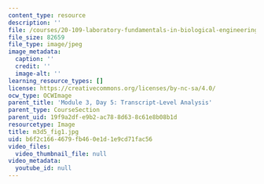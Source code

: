 ```yaml
---
content_type: resource
description: ''
file: /courses/20-109-laboratory-fundamentals-in-biological-engineering-spring-2010/b6f2c1664679fb460e1d1e9cd71fac56_m3d5_fig1.jpg
file_size: 82659
file_type: image/jpeg
image_metadata:
  caption: ''
  credit: ''
  image-alt: ''
learning_resource_types: []
license: https://creativecommons.org/licenses/by-nc-sa/4.0/
ocw_type: OCWImage
parent_title: 'Module 3, Day 5: Transcript-Level Analysis'
parent_type: CourseSection
parent_uid: 19f9a2df-e9b2-ac78-8d63-8c61e8b08b1d
resourcetype: Image
title: m3d5_fig1.jpg
uid: b6f2c166-4679-fb46-0e1d-1e9cd71fac56
video_files:
  video_thumbnail_file: null
video_metadata:
  youtube_id: null
---
```

